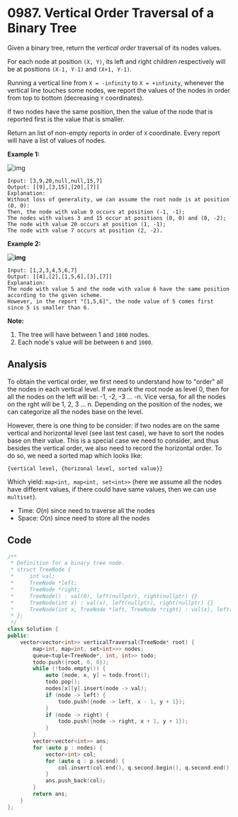 # 0987. Vertical Order Traversal of a Binary Tree

Given a binary tree, return the *vertical order* traversal of its nodes values.

For each node at position `(X, Y)`, its left and right children respectively will be at positions `(X-1, Y-1)` and `(X+1, Y-1)`.

Running a vertical line from `X = -infinity` to `X = +infinity`, whenever the vertical line touches some nodes, we report the values of the nodes in order from top to bottom (decreasing `Y` coordinates).

If two nodes have the same position, then the value of the node that is reported first is the value that is smaller.

Return an list of non-empty reports in order of `X` coordinate. Every report will have a list of values of nodes.

 

**Example 1:**

![img](https://assets.leetcode.com/uploads/2019/01/31/1236_example_1.PNG)

```
Input: [3,9,20,null,null,15,7]
Output: [[9],[3,15],[20],[7]]
Explanation: 
Without loss of generality, we can assume the root node is at position (0, 0):
Then, the node with value 9 occurs at position (-1, -1);
The nodes with values 3 and 15 occur at positions (0, 0) and (0, -2);
The node with value 20 occurs at position (1, -1);
The node with value 7 occurs at position (2, -2).
```

**Example 2:**

**![img](https://assets.leetcode.com/uploads/2019/01/31/tree2.png)**

```
Input: [1,2,3,4,5,6,7]
Output: [[4],[2],[1,5,6],[3],[7]]
Explanation: 
The node with value 5 and the node with value 6 have the same position according to the given scheme.
However, in the report "[1,5,6]", the node value of 5 comes first since 5 is smaller than 6.
```

 

**Note:**

1. The tree will have between 1 and `1000` nodes.
2. Each node's value will be between `0` and `1000`.

## Analysis

To obtain the vertical order, we first need to understand how to "order" all the nodes in each vertical level. If we mark the root node as level 0, then for all the nodes on the left will be: -1, -2, -3 … -n. Vice versa, for all the nodes on the rght will be 1, 2, 3 … n. Depending on the position of the nodes, we can categorize all the nodes base on the level.



However, there is one thing to be consider: if two nodes are on the same vertical and horizontal level (see last test case), we have to sort the nodes base on their value. This is a special case we need to consider, and thus besides the vertical order, we also need to record the horizontal order. To do so, we need a sorted map which looks like:

`{vertical level, {horizonal level, sorted value}}`

Which yield: `map<int, map<int, set<int>>` (here we assume all the nodes have different values, if there could have same values, then we can use `multiset`).



* Time: $ O(n)$ since need to traverse all the nodes
* Space: $O(n)$ since need to store all the nodes

## Code

```c++
/**
 * Definition for a binary tree node.
 * struct TreeNode {
 *     int val;
 *     TreeNode *left;
 *     TreeNode *right;
 *     TreeNode() : val(0), left(nullptr), right(nullptr) {}
 *     TreeNode(int x) : val(x), left(nullptr), right(nullptr) {}
 *     TreeNode(int x, TreeNode *left, TreeNode *right) : val(x), left(left), right(right) {}
 * };
 */
class Solution {
public:
    vector<vector<int>> verticalTraversal(TreeNode* root) {
        map<int, map<int, set<int>>> nodes;
        queue<tuple<TreeNode*, int, int>> todo;
        todo.push({root, 0, 0});
        while (!todo.empty()) {
            auto [node, x, y] = todo.front();
            todo.pop();
            nodes[x][y].insert(node -> val);
            if (node -> left) {
                todo.push({node -> left, x - 1, y + 1});
            }
            if (node -> right) {
                todo.push({node -> right, x + 1, y + 1});
            }
        }
        vector<vector<int>> ans;
        for (auto p : nodes) {
            vector<int> col;
            for (auto q : p.second) {
                col.insert(col.end(), q.second.begin(), q.second.end());
            }
            ans.push_back(col);
        }
        return ans;
    }
};
```


